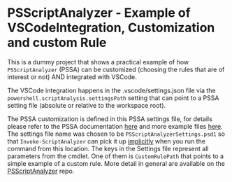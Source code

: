 # PSScriptAnalyzer - Example of VSCodeIntegration, Customization and custom Rule

This is a dummy project that shows a practical example of how `PSScriptAnalyzer` (PSSA) can be customized (choosing the rules that are of interest or not) AND integrated with VSCode.

The VSCode integration happens in the .vscode/settings.json file via the `powershell.scriptAnalysis.settingsPath` setting that can point to a PSSA setting file (absolute or relative to the workspace root).

The PSSA customization is defined in this PSSA settings file, for details please refer to the PSSA documentation [here](https://github.com/PowerShell/PSScriptAnalyzer/#explicit) and more example files [here](https://github.com/PowerShell/PSScriptAnalyzer/tree/development/Engine/Settings). The settings file name was chosen to be `PSScriptAnalyzerSettings.psd1` so that `Invoke-ScriptAnalyzer` can pick it up [implicitly](https://github.com/PowerShell/PSScriptAnalyzer#implicit) when you run the command from this location. The keys in the Settings file represent all parameters from the cmdlet. One of them is `CustomRulePath` that points to a simple example of a custom rule. More detail in general are available on the [PSScriptAnalyzer](https://github.com/PowerShell/PSScriptAnalyzer) repo.
